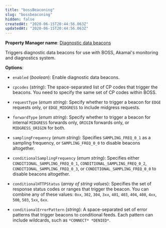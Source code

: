 ```yaml
---
title: "bossBeaconing"
slug: "bossbeaconing"
hidden: false
createdAt: "2020-06-15T20:44:56.063Z"
updatedAt: "2020-06-15T20:44:56.063Z"
---
```

__Property Manager name__: [Diagnostic data beacons](https://control.akamai.com/wh/CUSTOMER/AKAMAI/en-US/WEBHELP/property-manager/property-manager-help/csh_lookup.html?id=PM_9066)

Triggers diagnostic data beacons for use with BOSS, Akamai's monitoring and diagnostics system.

__Options__:

<div class="option" markdown="1" id="bossBeaconing.enabled" >

- `enabled` (_boolean_): Enable diagnostic data beacons.

</div>

<div class="option" markdown="1" id="bossBeaconing.cpcodes" >

- `cpcodes` (_string_): The space-separated list of CP codes that trigger the beacons. You need to specify the same set of CP codes within BOSS.

</div>

<div class="option" markdown="1" id="bossBeaconing.requestType" >

- `requestType` (_enum string_): Specify whether to trigger a beacon for `EDGE` requests only, or `EDGE_MIDGRESS` to include midgress requests.

</div>

<div class="option" markdown="1" id="bossBeaconing.forwardType" >

- `forwardType` (_enum string_): Specify whether to trigger a beacon for internal `MIDGRESS` forwards only, `ORIGIN` forwards only, or `MIDGRESS_ORIGIN` for both.

</div>

<div class="option" markdown="1" id="bossBeaconing.samplingFrequency" >

- `samplingFrequency` (_enum string_): Specifies `SAMPLING_FREQ_0_1` as a sampling frequency, or `SAMPLING_FREQ_0_0` to disable beacons altogether.

</div>

<div class="option" markdown="1" id="bossBeaconing.conditionalSamplingFrequency" >

- `conditionalSamplingFrequency` (_enum string_): Specifies either `CONDITIONAL_SAMPLING_FREQ_0_1`, `CONDITIONAL_SAMPLING_FREQ_0_2`, `CONDITIONAL_SAMPLING_FREQ_0_3`, or `CONDITIONAL_SAMPLING_FREQ_0_0` to disable beacons altogether.

</div>

<div class="option" markdown="1" id="bossBeaconing.conditionalHTTPStatus" >

- `conditionalHTTPStatus` (_array of string values_): Specifies the set of response status codes or ranges that trigger the beacon. You can combine any of these values: `0xx`, `302`, `304`, `3xx`, `401`, `403`, `404`, `408`, `4xx`, `500`, `503`, `5xx`, `6xx`.

</div>

<div class="option" markdown="1" id="bossBeaconing.conditionalErrorPattern" >

- `conditionalErrorPattern` (_string_): A space-separated set of error patterns that trigger beacons to conditional feeds. Each pattern can include wildcards, such as `*CONNECT* *DENIED*`.

</div>

</div>

<div class="feature" data-feature="breadcrumbs" markdown="1">
